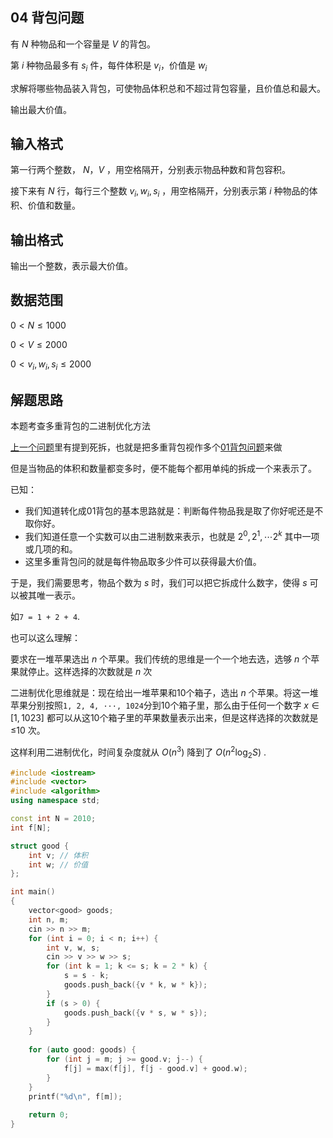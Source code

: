 ## 04 背包问题

有 $N$ 种物品和一个容量是 $V$ 的背包。

第 $i$ 种物品最多有 $s_i$ 件，每件体积是 $v_i$，价值是 $w_i$

求解将哪些物品装入背包，可使物品体积总和不超过背包容量，且价值总和最大。

输出最大价值。

## 输入格式
第一行两个整数， $N，V$ ，用空格隔开，分别表示物品种数和背包容积。

接下来有 $N$ 行，每行三个整数 $v_i,w_i,s_i$ ，用空格隔开，分别表示第 $i$ 种物品的体积、价值和数量。

## 输出格式
输出一个整数，表示最大价值。

## 数据范围

$0< N\le 1000$

$0< V\le 2000$

$0< v_i,w_i,s_i\le 2000$

## 解题思路

本题考查多重背包的二进制优化方法

[上一个问题](03背包问题.md)里有提到死拆，也就是把多重背包视作多个[01背包问题](01背包问题.md)来做

但是当物品的体积和数量都变多时，便不能每个都用单纯的拆成一个来表示了。

已知：

- 我们知道转化成01背包的基本思路就是：判断每件物品我是取了你好呢还是不取你好。
- 我们知道任意一个实数可以由二进制数来表示，也就是 $2^0, 2^1, \dotsm 2^k$ 其中一项或几项的和。
- 这里多重背包问的就是每件物品取多少件可以获得最大价值。

于是，我们需要思考，物品个数为 $s$ 时，我们可以把它拆成什么数字，使得 $s$ 可以被其唯一表示。

如```7 = 1 + 2 + 4```.

也可以这么理解：

要求在一堆苹果选出 $n$ 个苹果。我们传统的思维是一个一个地去选，选够 $n$ 个苹果就停止。这样选择的次数就是 $n$ 次

二进制优化思维就是：现在给出一堆苹果和10个箱子，选出 $n$ 个苹果。将这一堆苹果分别按照```1, 2, 4, ···, 1024```分到10个箱子里，那么由于任何一个数字 $x\in [1, 1023]$ 都可以从这10个箱子里的苹果数量表示出来，但是这样选择的次数就是 ≤10 次。

这样利用二进制优化，时间复杂度就从 $O(n^3)$ 降到了 $O(n^2\log_{2}{S})$ .

```cpp
#include <iostream>
#include <vector>
#include <algorithm>
using namespace std;

const int N = 2010;
int f[N];

struct good {
    int v; // 体积
    int w; // 价值
};

int main()
{
    vector<good> goods;
    int n, m;
    cin >> n >> m;
    for (int i = 0; i < n; i++) {
        int v, w, s;
        cin >> v >> w >> s;
        for (int k = 1; k <= s; k = 2 * k) {
            s = s - k;
            goods.push_back({v * k, w * k});
        }
        if (s > 0) {
            goods.push_back({v * s, w * s});   
        }
    }
    
    for (auto good: goods) {
        for (int j = m; j >= good.v; j--) {
            f[j] = max(f[j], f[j - good.v] + good.w);
        }
    }
    printf("%d\n", f[m]);
    
    return 0;
}
```